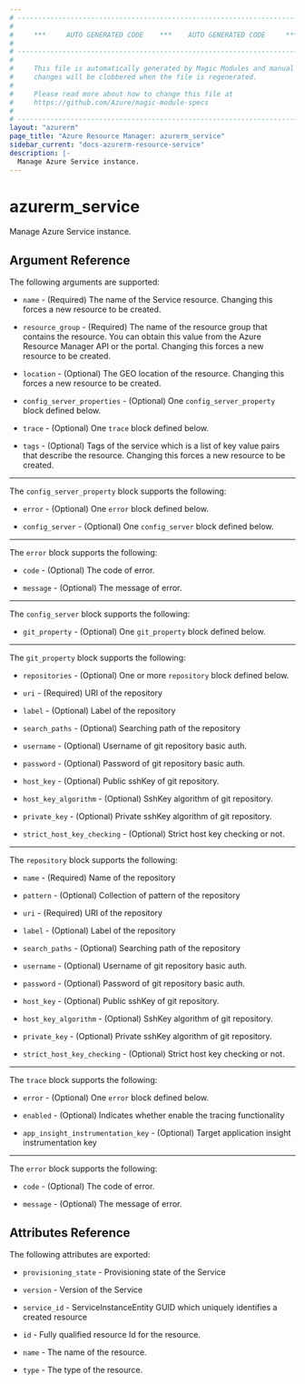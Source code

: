 ```yaml
---
# ----------------------------------------------------------------------------
#
#     ***     AUTO GENERATED CODE    ***    AUTO GENERATED CODE     ***
#
# ----------------------------------------------------------------------------
#
#     This file is automatically generated by Magic Modules and manual
#     changes will be clobbered when the file is regenerated.
#
#     Please read more about how to change this file at
#     https://github.com/Azure/magic-module-specs
#
# ----------------------------------------------------------------------------
layout: "azurerm"
page_title: "Azure Resource Manager: azurerm_service"
sidebar_current: "docs-azurerm-resource-service"
description: |-
  Manage Azure Service instance.
---
```


# azurerm_service

Manage Azure Service instance.


## Argument Reference

The following arguments are supported:

* `name` - (Required) The name of the Service resource. Changing this forces a new resource to be created.

* `resource_group` - (Required) The name of the resource group that contains the resource. You can obtain this value from the Azure Resource Manager API or the portal. Changing this forces a new resource to be created.

* `location` - (Optional) The GEO location of the resource. Changing this forces a new resource to be created.

* `config_server_properties` - (Optional) One `config_server_property` block defined below.

* `trace` - (Optional) One `trace` block defined below.

* `tags` - (Optional) Tags of the service which is a list of key value pairs that describe the resource. Changing this forces a new resource to be created.

---

The `config_server_property` block supports the following:

* `error` - (Optional) One `error` block defined below.

* `config_server` - (Optional) One `config_server` block defined below.


---

The `error` block supports the following:

* `code` - (Optional) The code of error.

* `message` - (Optional) The message of error.

---

The `config_server` block supports the following:

* `git_property` - (Optional) One `git_property` block defined below.


---

The `git_property` block supports the following:

* `repositories` - (Optional) One or more `repository` block defined below.

* `uri` - (Required) URI of the repository

* `label` - (Optional) Label of the repository

* `search_paths` - (Optional) Searching path of the repository

* `username` - (Optional) Username of git repository basic auth.

* `password` - (Optional) Password of git repository basic auth.

* `host_key` - (Optional) Public sshKey of git repository.

* `host_key_algorithm` - (Optional) SshKey algorithm of git repository.

* `private_key` - (Optional) Private sshKey algorithm of git repository.

* `strict_host_key_checking` - (Optional) Strict host key checking or not.


---

The `repository` block supports the following:

* `name` - (Required) Name of the repository

* `pattern` - (Optional) Collection of pattern of the repository

* `uri` - (Required) URI of the repository

* `label` - (Optional) Label of the repository

* `search_paths` - (Optional) Searching path of the repository

* `username` - (Optional) Username of git repository basic auth.

* `password` - (Optional) Password of git repository basic auth.

* `host_key` - (Optional) Public sshKey of git repository.

* `host_key_algorithm` - (Optional) SshKey algorithm of git repository.

* `private_key` - (Optional) Private sshKey algorithm of git repository.

* `strict_host_key_checking` - (Optional) Strict host key checking or not.

---

The `trace` block supports the following:

* `error` - (Optional) One `error` block defined below.

* `enabled` - (Optional) Indicates whether enable the tracing functionality

* `app_insight_instrumentation_key` - (Optional) Target application insight instrumentation key


---

The `error` block supports the following:

* `code` - (Optional) The code of error.

* `message` - (Optional) The message of error.

## Attributes Reference

The following attributes are exported:

* `provisioning_state` - Provisioning state of the Service

* `version` - Version of the Service

* `service_id` - ServiceInstanceEntity GUID which uniquely identifies a created resource

* `id` - Fully qualified resource Id for the resource.

* `name` - The name of the resource.

* `type` - The type of the resource.
